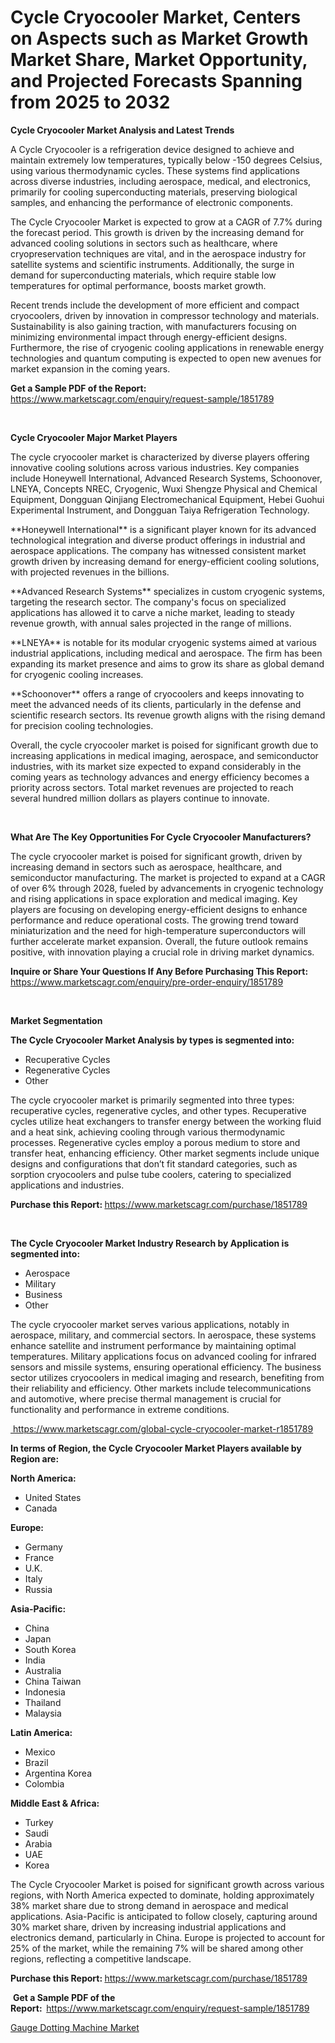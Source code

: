 <p><h1>Cycle Cryocooler Market, Centers on Aspects such as Market Growth Market Share, Market Opportunity, and Projected Forecasts Spanning from 2025 to 2032</h1></p><p><strong>Cycle Cryocooler Market Analysis and Latest Trends</strong></p>
<p><p>A Cycle Cryocooler is a refrigeration device designed to achieve and maintain extremely low temperatures, typically below -150 degrees Celsius, using various thermodynamic cycles. These systems find applications across diverse industries, including aerospace, medical, and electronics, primarily for cooling superconducting materials, preserving biological samples, and enhancing the performance of electronic components.</p><p>The Cycle Cryocooler Market is expected to grow at a CAGR of 7.7% during the forecast period. This growth is driven by the increasing demand for advanced cooling solutions in sectors such as healthcare, where cryopreservation techniques are vital, and in the aerospace industry for satellite systems and scientific instruments. Additionally, the surge in demand for superconducting materials, which require stable low temperatures for optimal performance, boosts market growth.</p><p>Recent trends include the development of more efficient and compact cryocoolers, driven by innovation in compressor technology and materials. Sustainability is also gaining traction, with manufacturers focusing on minimizing environmental impact through energy-efficient designs. Furthermore, the rise of cryogenic cooling applications in renewable energy technologies and quantum computing is expected to open new avenues for market expansion in the coming years.</p></p>
<p><strong>Get a Sample PDF of the Report:&nbsp;</strong> <a href="https://www.marketscagr.com/enquiry/request-sample/1851789?utm_campaign=2138&utm_medium=2&utm_source=Github&utm_content=ia&utm_term=26032025&utm_id=cycle-cryocooler">https://www.marketscagr.com/enquiry/request-sample/1851789</a></p>
<p>&nbsp;</p>
<p><strong>Cycle Cryocooler Major Market Players</strong></p>
<p><p>The cycle cryocooler market is characterized by diverse players offering innovative cooling solutions across various industries. Key companies include Honeywell International, Advanced Research Systems, Schoonover, LNEYA, Concepts NREC, Cryogenic, Wuxi Shengze Physical and Chemical Equipment, Dongguan Qinjiang Electromechanical Equipment, Hebei Guohui Experimental Instrument, and Dongguan Taiya Refrigeration Technology.</p><p>**Honeywell International** is a significant player known for its advanced technological integration and diverse product offerings in industrial and aerospace applications. The company has witnessed consistent market growth driven by increasing demand for energy-efficient cooling solutions, with projected revenues in the billions.</p><p>**Advanced Research Systems** specializes in custom cryogenic systems, targeting the research sector. The company's focus on specialized applications has allowed it to carve a niche market, leading to steady revenue growth, with annual sales projected in the range of millions.</p><p>**LNEYA** is notable for its modular cryogenic systems aimed at various industrial applications, including medical and aerospace. The firm has been expanding its market presence and aims to grow its share as global demand for cryogenic cooling increases.</p><p>**Schoonover** offers a range of cryocoolers and keeps innovating to meet the advanced needs of its clients, particularly in the defense and scientific research sectors. Its revenue growth aligns with the rising demand for precision cooling technologies.</p><p>Overall, the cycle cryocooler market is poised for significant growth due to increasing applications in medical imaging, aerospace, and semiconductor industries, with its market size expected to expand considerably in the coming years as technology advances and energy efficiency becomes a priority across sectors. Total market revenues are projected to reach several hundred million dollars as players continue to innovate.</p></p>
<p>&nbsp;</p>
<p><strong>What Are The Key Opportunities For Cycle Cryocooler Manufacturers?</strong></p>
<p><p>The cycle cryocooler market is poised for significant growth, driven by increasing demand in sectors such as aerospace, healthcare, and semiconductor manufacturing. The market is projected to expand at a CAGR of over 6% through 2028, fueled by advancements in cryogenic technology and rising applications in space exploration and medical imaging. Key players are focusing on developing energy-efficient designs to enhance performance and reduce operational costs. The growing trend toward miniaturization and the need for high-temperature superconductors will further accelerate market expansion. Overall, the future outlook remains positive, with innovation playing a crucial role in driving market dynamics.</p></p>
<p><strong>Inquire or Share Your Questions If Any Before Purchasing This Report:</strong> <a href="https://www.marketscagr.com/enquiry/pre-order-enquiry/1851789?utm_campaign=2138&utm_medium=2&utm_source=Github&utm_content=ia&utm_term=26032025&utm_id=cycle-cryocooler">https://www.marketscagr.com/enquiry/pre-order-enquiry/1851789</a></p>
<p>&nbsp;</p>
<p><strong>Market Segmentation</strong></p>
<p><strong>The Cycle Cryocooler Market Analysis by types is segmented into:</strong></p>
<p><ul><li>Recuperative Cycles</li><li>Regenerative Cycles</li><li>Other</li></ul></p>
<p><p>The cycle cryocooler market is primarily segmented into three types: recuperative cycles, regenerative cycles, and other types. Recuperative cycles utilize heat exchangers to transfer energy between the working fluid and a heat sink, achieving cooling through various thermodynamic processes. Regenerative cycles employ a porous medium to store and transfer heat, enhancing efficiency. Other market segments include unique designs and configurations that don’t fit standard categories, such as sorption cryocoolers and pulse tube coolers, catering to specialized applications and industries.</p></p>
<p><strong>Purchase this Report:&nbsp;</strong><a href="https://www.marketscagr.com/purchase/1851789?utm_campaign=2138&utm_medium=2&utm_source=Github&utm_content=ia&utm_term=26032025&utm_id=cycle-cryocooler">https://www.marketscagr.com/purchase/1851789</a></p>
<p>&nbsp;</p>
<p><strong>The Cycle Cryocooler Market Industry Research by Application is segmented into:</strong></p>
<p><ul><li>Aerospace</li><li>Military</li><li>Business</li><li>Other</li></ul></p>
<p><p>The cycle cryocooler market serves various applications, notably in aerospace, military, and commercial sectors. In aerospace, these systems enhance satellite and instrument performance by maintaining optimal temperatures. Military applications focus on advanced cooling for infrared sensors and missile systems, ensuring operational efficiency. The business sector utilizes cryocoolers in medical imaging and research, benefiting from their reliability and efficiency. Other markets include telecommunications and automotive, where precise thermal management is crucial for functionality and performance in extreme conditions.</p></p>
<p><a href="https://www.marketscagr.com/global-cycle-cryocooler-market-r1851789?utm_campaign=2138&utm_medium=2&utm_source=Github&utm_content=ia&utm_term=26032025&utm_id=cycle-cryocooler">&nbsp;https://www.marketscagr.com/global-cycle-cryocooler-market-r1851789</a></p>
<p><strong>In terms of Region, the Cycle Cryocooler Market Players available by Region are:</strong></p>
<p>
    <p> <strong> North America: </strong>
        <ul>
            <li>United States</li>
            <li>Canada</li>
        </ul>
        </p> 
    <p> <strong> Europe: </strong>
        <ul>
            <li>Germany</li>
            <li>France</li>
            <li>U.K.</li>
            <li>Italy</li>
            <li>Russia</li>
        </ul>
        </p> 
    <p> <strong> Asia-Pacific: </strong>
        <ul>
            <li>China</li>
            <li>Japan</li>
            <li>South Korea</li>
            <li>India</li>
            <li>Australia</li>
            <li>China Taiwan</li>
            <li>Indonesia</li>
            <li>Thailand</li>
            <li>Malaysia</li>
        </ul>
        </p> 
    <p> <strong> Latin America: </strong>
        <ul>
            <li>Mexico</li>
            <li>Brazil</li>
            <li>Argentina Korea</li>
            <li>Colombia</li>
        </ul>
        </p> 
    <p> <strong> Middle East & Africa: </strong>
        <ul>
            <li>Turkey</li>
            <li>Saudi</li>
            <li>Arabia</li>
            <li>UAE</li>
            <li>Korea</li>
        </ul>
    </p>
    </p>
<p><p>The Cycle Cryocooler Market is poised for significant growth across various regions, with North America expected to dominate, holding approximately 38% market share due to strong demand in aerospace and medical applications. Asia-Pacific is anticipated to follow closely, capturing around 30% market share, driven by increasing industrial applications and electronics demand, particularly in China. Europe is projected to account for 25% of the market, while the remaining 7% will be shared among other regions, reflecting a competitive landscape.</p></p>
<p><strong>Purchase this Report: </strong><a href="https://www.marketscagr.com/purchase/1851789?utm_campaign=2138&utm_medium=2&utm_source=Github&utm_content=ia&utm_term=26032025&utm_id=cycle-cryocooler">https://www.marketscagr.com/purchase/1851789</a></p>
<p>&nbsp;<strong>Get a Sample PDF of the Report:&nbsp;&nbsp;</strong><a href="https://www.marketscagr.com/enquiry/request-sample/1851789?utm_campaign=2138&utm_medium=2&utm_source=Github&utm_content=ia&utm_term=26032025&utm_id=cycle-cryocooler">https://www.marketscagr.com/enquiry/request-sample/1851789</a></p>
<p><strong></strong></p>
<p><p><a href="https://github.com/sofayahoo2023/Market-Research-Report-List-7/blob/main/gauge-dotting-machine-market.md?utm_campaign=2138&utm_medium=2&utm_source=Github&utm_content=ia&utm_term=26032025&utm_id=cycle-cryocooler">Gauge Dotting Machine Market</a></p></p>